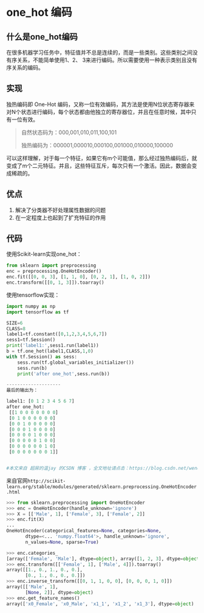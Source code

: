 # one_hot 编码

## 什么是one_hot编码

在很多机器学习任务中，特征值并不总是连续的，而是一些类别。这些类别之间没有序关系，不能简单使用1、2、 3来进行编码。所以需要使用一种表示类别且没有序关系的编码。

## 实现

独热编码即 One-Hot 编码，又称一位有效编码，其方法是使用N位状态寄存器来对N个状态进行编码，每个状态都由他独立的寄存器位，并且在任意时候，其中只有一位有效。

> 自然状态码为：000,001,010,011,100,101
>
>  独热编码为：000001,000010,000100,001000,010000,100000

 可以这样理解，对于每一个特征，如果它有m个可能值，那么经过独热编码后，就变成了m个二元特征。并且，这些特征互斥，每次只有一个激活。因此，数据会变成稀疏的。

## 优点

1. 解决了分类器不好处理属性数据的问题
2. 在一定程度上也起到了扩充特征的作用

## 代码

使用Scikit-learn实现one_hot：

```python
from sklearn import preprocessing
enc = preprocessing.OneHotEncoder()
enc.fit([[0, 0, 3], [1, 1, 0], [0, 2, 1], [1, 0, 2]])
enc.transform([[0, 1, 3]]).toarray()
```

使用tensorflow实现：

```python
import numpy as np
import tensorflow as tf

SIZE=6
CLASS=8
label1=tf.constant([0,1,2,3,4,5,6,7])
sess1=tf.Session()
print('label1:',sess1.run(label1))
b = tf.one_hot(label1,CLASS,1,0)
with tf.Session() as sess:
    sess.run(tf.global_variables_initializer())
    sess.run(b)
    print('after one_hot',sess.run(b))

--------------------
最后的输出为：

label1: [0 1 2 3 4 5 6 7]
after one_hot:
 [[1 0 0 0 0 0 0 0]
 [0 1 0 0 0 0 0 0]
 [0 0 1 0 0 0 0 0]
 [0 0 0 1 0 0 0 0]
 [0 0 0 0 1 0 0 0]
 [0 0 0 0 0 1 0 0]
 [0 0 0 0 0 0 1 0]
 [0 0 0 0 0 0 0 1]]


#本文来自 超屌的温jay 的CSDN 博客 ，全文地址请点击：https://blog.csdn.net/wenqiwenqi123/article/details/78055740?utm_source=copy 
```



来自官网`http://scikit-learn.org/stable/modules/generated/sklearn.preprocessing.OneHotEncoder.html`

```Python
>>> from sklearn.preprocessing import OneHotEncoder
>>> enc = OneHotEncoder(handle_unknown='ignore')
>>> X = [['Male', 1], ['Female', 3], ['Female', 2]]
>>> enc.fit(X)
... 
OneHotEncoder(categorical_features=None, categories=None,
       dtype=<... 'numpy.float64'>, handle_unknown='ignore',
       n_values=None, sparse=True)
```

```Python
>>> enc.categories_
[array(['Female', 'Male'], dtype=object), array([1, 2, 3], dtype=object)]
>>> enc.transform([['Female', 1], ['Male', 4]]).toarray()
array([[1., 0., 1., 0., 0.],
       [0., 1., 0., 0., 0.]])
>>> enc.inverse_transform([[0, 1, 1, 0, 0], [0, 0, 0, 1, 0]])
array([['Male', 1],
       [None, 2]], dtype=object)
>>> enc.get_feature_names()
array(['x0_Female', 'x0_Male', 'x1_1', 'x1_2', 'x1_3'], dtype=object)
```

